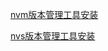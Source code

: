 [nvm版本管理工具安装](https://juejin.cn/post/7025405864743796750#heading-5)

[nvs版本管理工具安装](https://zhuanlan.zhihu.com/p/63403762)



